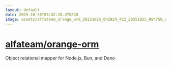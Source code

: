 ```yaml
---
layout: default
date: 2025-10-26T03:52:18.470818
image: assets/alfateam_orange_orm_20251025_042824_422_20251025_084750_e74d3b--20251025T104820889--cropped.png
---
```


# [alfateam/orange-orm](https://github.com/alfateam/orange-orm/)

Object relational mapper for Node.js, Bun, and Deno
